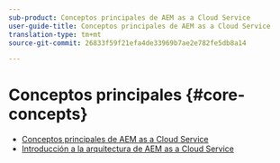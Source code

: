 ```yaml
---
sub-product: Conceptos principales de AEM as a Cloud Service
user-guide-title: Conceptos principales de AEM as a Cloud Service
translation-type: tm+mt
source-git-commit: 26833f59f21efa4de33969b7ae2e782fe5db8a14

---
```



# Conceptos principales {#core-concepts}

+ [Conceptos principales de AEM as a Cloud Service](/help/core-concepts/home.md)
+ [Introducción a la arquitectura de AEM as a Cloud Service](architecture.md)